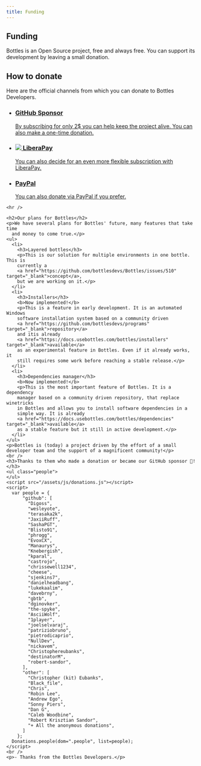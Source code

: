 ```yaml
---
title: Funding
---
```


<section class="heading">
  <div class="container large">
    <h1><ion-icon class="icon" name="heart-circle-outline"></ion-icon> Funding</h1>
    <p>Bottles is an Open Source project, free and always free. You can support its development by leaving a small
      donation.</p>
  </div>
</section>

<section class="page">
  <div class="container large">
    <h2>How to donate</h2>
    <p>Here are the official channels from which you can donate to Bottles
      Developers.</p>
    <ul class="cards store has-hover">
      <li class="link">
        <a href="https://github.com/sponsors/bottlesdevs" tooltip="Support Bottles Developers on GitHub">
          <h3><ion-icon class="icon" name="logo-github"></ion-icon> GitHub Sponsor</h3>
          <p>By subscribing for only 2$ you can help keep the project alive. You can also make a one-time donation.</p>
        </a>
      </li>
      <li class="link">
        <a href="https://liberapay.com/bottles">
          <h3><img class="icon" src="/uploads/liberapay_logo_black.svg" /> LiberaPay</h3>
          <p>You can also decide for an even more flexible subscription with LiberaPay.</p>
        </a>
      </li>
      <li class="link">
        <a href="https://paypal.me/MirkoBrombin">
          <h3><ion-icon class="icon" name="logo-paypal"></ion-icon> PayPal</h3>
          <p>You can also donate via PayPal if you prefer.</p>
        </a>
      </li>
    </ul>

    <hr />

    <h2>Our plans for Bottles</h2>
    <p>We have several plans for Bottles' future, many features that take time
      and money to come true.</p>
    <ul>
      <li>
        <h3>Layered bottles</h3>
        <p>This is our solution for multiple environments in one bottle. This is
        currently a 
        <a href="https://github.com/bottlesdevs/Bottles/issues/510" target="_blank">concept</a>,
        but we are working on it.</p>
      </li>
      <li>
        <h3>Installers</h3>
        <b>Now implemented!</b>
        <p>This is a feature in early development. It is an automated Windows 
        software installation system based on a community driven 
        <a href="https://github.com/bottlesdevs/programs" target="_blank">repository</a> 
        and itis already 
        <a href="https://docs.usebottles.com/bottles/installers" target="_blank">available</a>
        as an experimental feature in Bottles. Even if it already works, it 
        still requires some work before reaching a stable release.</p>
      </li>
      <li>
        <h3>Dependencies manager</h3>
        <b>Now implemented!</b>
        <p>This is the most important feature of Bottles. It is a dependency
        manager based on a community driven repository, that replace winetricks 
        in Bottles and allows you to install software dependencies in a 
        simple way. It is already 
        <a href="https://docs.usebottles.com/bottles/dependencies" target="_blank">available</a>
        as a stable feature but it still in active development.</p>
      </li>
    </ul>
    <p>Bottles is (today) a project driven by the effort of a small developer team and the support of a magnificent community!</p>
    <br />
    <h3>Thanks to them who made a donation or became our GitHub sponsor 💖!</h3>
    <ul class="people">
    </ul>
    <script src="/assets/js/donations.js"></script>
    <script>
      var people = {
          "github": [
            "Digoss",
            "wesleyote",
            "terasaka2k",
            "JaxiiRuff",
            "SashaPGT",
            "Blisto91",
            "phrogg",
            "EvoxCX",
            "Manaurys",
            "Knebergish",
            "kparal",
            "castrojo",
            "chrissewell1234",
            "cheese",
            "sjenkins7",
            "danielheadbang",
            "lukekaalim",
            "davebrny",
            "gbtb",
            "dginovker",
            "the-spyke",
            "AsciiWolf",
            "1player",
            "joelselvaraj",
            "patriziobruno",
            "pietrodicaprio",
            "NullDev",
            "nickavem",
            "Christophereubanks",
            "destinatorM",
            "robert-sandor",
          ],
          "other": [
            "Christopher (kit) Eubanks",
            "Black_file",
            "Chris",
            "Robin Lee",
            "Andrew Ego",
            "Sonny Piers",
            "Dan G",
            "Caleb Woodbine",
            "Robert Krisztian Sandor",
            "+ All the anonymous donations",
          ]
        };
      Donations.people(dom=".people", list=people);
    </script>
    <br />
    <p>- Thanks from the Bottles Developers.</p>
  </div>
</section>
